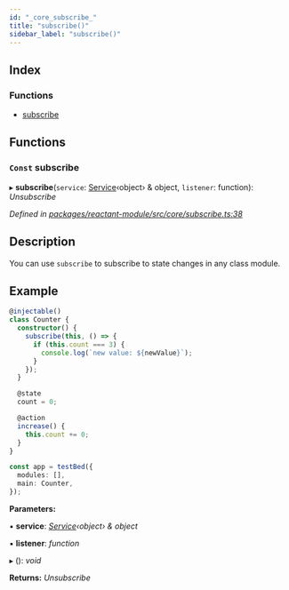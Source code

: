 ```yaml
---
id: "_core_subscribe_"
title: "subscribe()"
sidebar_label: "subscribe()"
---
```


## Index

### Functions

* [subscribe](_core_subscribe_.md#const-subscribe)

## Functions

### `Const` subscribe

▸ **subscribe**(`service`: [Service](../interfaces/_interfaces_.service.md)‹object› & object, `listener`: function): *Unsubscribe*

*Defined in [packages/reactant-module/src/core/subscribe.ts:38](https://github.com/unadlib/reactant/blob/8437ba9b/packages/reactant-module/src/core/subscribe.ts#L38)*

## Description

You can use `subscribe` to subscribe to state changes in any class module.

## Example

```ts
@injectable()
class Counter {
  constructor() {
    subscribe(this, () => {
      if (this.count === 3) {
        console.log(`new value: ${newValue}`);
      }
    });
  }

  @state
  count = 0;

  @action
  increase() {
    this.count += 0;
  }
}

const app = testBed({
  modules: [],
  main: Counter,
});
```

**Parameters:**

▪ **service**: *[Service](../interfaces/_interfaces_.service.md)‹object› & object*

▪ **listener**: *function*

▸ (): *void*

**Returns:** *Unsubscribe*
